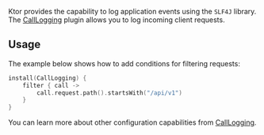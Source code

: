 
Ktor provides the capability to log application events using the `SLF4J` library. The [CallLogging](https://ktor.io/docs/call-logging.html) plugin allows you to log incoming client requests.

## Usage

The example below shows how to add conditions for filtering requests:

```kotlin
install(CallLogging) {
    filter { call ->
        call.request.path().startsWith("/api/v1")
    }
}
```

You can learn more about other configuration capabilities from [CallLogging](https://ktor.io/docs/call-logging.html).
